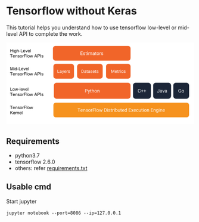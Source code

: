 # Tensorflow without Keras

This tutorial helps you understand how to use tensorflow low-level or mid-level API to complete the work.

![level](img_001.png)

## Requirements
- python3.7
- tensorflow 2.6.0
- others: refer [requirements.txt](requirements.txt)

## Usable cmd

Start jupyter

```shell
jupyter notebook --port=8086 --ip=127.0.0.1
```
